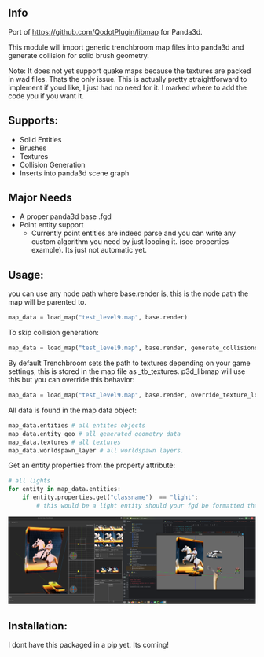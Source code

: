 
## Info
Port of https://github.com/QodotPlugin/libmap for Panda3d.

This module will import generic trenchbroom map files into panda3d and generate collision for solid brush geometry.

Note: It does not yet support quake maps because the textures are packed in wad files. Thats the only issue. This is actually pretty straightforward to implement if youd like, I just had no need for it. I marked where to add the code you if you want it. 

## Supports:
* Solid Entities
* Brushes
* Textures
* Collision Generation
* Inserts into panda3d scene graph

## Major Needs
* A proper panda3d base .fgd
* Point entity support
    - Currently point entities are indeed parse and you can write any custom algorithm you need by just looping it. (see properties example). Its just not automatic yet.



## Usage:
you can use any node path where base.render is, this is the node path the map will be parented to.
```python
map_data = load_map("test_level9.map", base.render)
```

To skip collision generation:
```python
map_data = load_map("test_level9.map", base.render, generate_collisions=False)
```

By default Trenchbroom sets the path to textures depending on your game settings, this is stored in the map file as _tb_textures. p3d_libmap will use this but you can override this behavior:
```python
map_data = load_map("test_level9.map", base.render, override_texture_location="/path/to/my/textures")
```

All data is found in the map data object:
```python
map_data.entities # all entites objects
map_data.entity_geo # all generated geometry data
map_data.textures # all textures
map_data.worldspawn_layer # all worldspawn layers.
```

Get an entity properties from the property attribute:
```python
# all lights
for entity in map_data.entities:
    if entity.properties.get("classname")  == "light":
        # this would be a light entity should your fgd be formatted that way. This is how qodot defines lights.
```


![Alt text](/images/trenchbroom_showcase.png?raw=true "Example")


## Installation:
I dont have this packaged in a pip yet. Its coming!